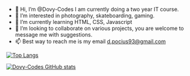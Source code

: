 - 👋 Hi, I’m @Dovy-Codes I am currently doing a two year IT course.
- 👀 I’m interested in photography, skateboarding, gaming.
- 🌱 I’m currently learning HTML, CSS, Javascript
- 💞️ I’m looking to collaborate on various projects, you are welcome to message me with suggestions.
- 📫 Best way to reach me is my email d.pocius93@gmail.com

[![Top Langs](https://github-readme-stats.vercel.app/api/top-langs/?username=Dovy-Codes&layout=compact)](https://github.com/Dovy-Codes/github-readme-stats)

[![Dovy-Codes GitHub stats](https://github-readme-stats.vercel.app/api?username=Dovy-Codes)](https://github.com/Dovy-Codes/github-readme-stats)

<!---


--->

<!---
Dovy-Codes/Dovy-Codes is a ✨ special ✨ repository because its `README.md` (this file) appears on your GitHub profile.
You can click the Preview link to take a look at your changes.
[![Top Langs](https://github-readme-stats.vercel.app/api/top-langs/?username=dovy-codes)](https://github.com/dovy-codes/github-readme-stats)
--->
